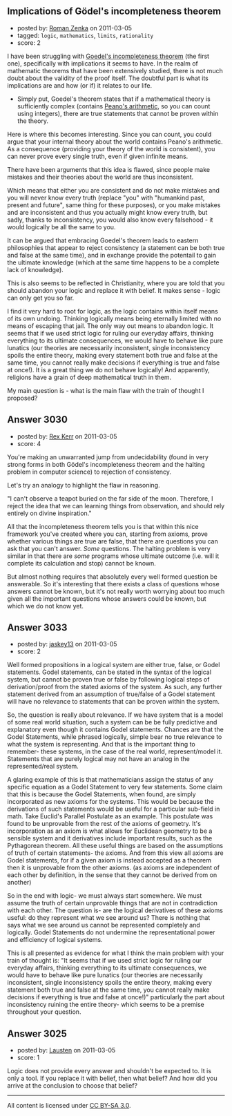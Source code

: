 ## Implications of Gödel's incompleteness theorem

- posted by: [Roman Zenka](https://stackexchange.com/users/-1/420-roman-zenka) on 2011-03-05
- tagged: `logic`, `mathematics`, `limits`, `rationality`
- score: 2

I have been struggling with <a href="http://en.wikipedia.org/wiki/G%C3%B6del%27s_incompleteness_theorems">Goedel's incompleteness theorem</a> (the first one), specifically with implications it seems to have. In the realm of mathematic theorems that have been extensively studied, there is not much doubt about the validity of the proof itself. The doubtful part is what its implications are and how (or if) it relates to our life.

 - Simply put, Goedel's theorem states that if a mathematical theory is sufficiently complex (contains <a href="http://en.wikipedia.org/wiki/Peano_axioms">Peano's arithmetic</a>, so you can count using integers), there are true statements that cannot be proven within the theory.

Here is where this becomes interesting. Since you can count, you could argue that your internal theory about the world contains Peano's arithmetic. As a consequence (providing your theory of the world is consistent), you can never prove every single truth, even if given infinite means.

There have been arguments that this idea is flawed, since people make mistakes and their theories about the world are thus inconsistent.

Which means that either you are consistent and do not make mistakes and you will never know every truth (replace "you" with "humankind past, present and future", same thing for these purposes), or you make mistakes and are inconsistent and thus you actually might know every truth, but sadly, thanks to inconsistency, you would also know every falsehood - it would logically be all the same to you.

It can be argued that embracing Goedel's theorem leads to eastern philosophies that appear to reject consistency (a statement can be both true and false at the same time), and in exchange provide the potentail to gain the ultimate knowledge (which at the same time happens to be a complete lack of knowledge).

This is also seems to be reflected in Christianity, where you are told that you should abandon your logic and replace it with belief. It makes sense - logic can only get you so far.

I find it very hard to root for logic, as the logic contains within itself means of its own undoing. Thinking logically means being eternally limited with no means of escaping that jail. The only way out means to abandon logic. It seems that if we used strict logic for ruling our everyday affairs, thinking everything to its ultimate consequences, we would have to behave like pure lunatics (our theories are necessarily inconsistent, single inconsistency spoils the entire theory, making every statement both true and false at the same time, you cannot really make decisions if everything is true and false at once!). It is a great thing we do not behave logically! And apparently, religions have a grain of deep mathematical truth in them.

My main question is - what is the main flaw with the train of thought I proposed?


## Answer 3030

- posted by: [Rex Kerr](https://stackexchange.com/users/-1/1166-rex-kerr) on 2011-03-05
- score: 4

You're making an unwarranted jump from undecidability (found in very strong forms in both Gödel's incompleteness theorem and the halting problem in computer science) to rejection of consistency.

Let's try an analogy to highlight the flaw in reasoning.

"I can't observe a teapot buried on the far side of the moon.  Therefore, I reject the idea that we can learning things from observation, and should rely entirely on divine inspiration."

All that the incompleteness theorem tells you is that within this nice framework you've created where you can, starting from axioms, prove whether various things are true are false, that there are questions you can ask that you can't answer.  _Some_ questions.  The halting problem is very similar in that there are _some_ programs whose ultimate outcome (i.e. will it complete its calculation and stop) cannot be known.

But almost nothing requires that absolutely every well formed question be answerable.  So it's interesting that there exists a class of questions whose answers cannot be known, but it's not really worth worrying about too much given all the important questions whose answers could be known, but which we do not know yet.


## Answer 3033

- posted by: [jaskey13](https://stackexchange.com/users/-1/1107-jaskey13) on 2011-03-05
- score: 2

Well formed propositions in a logical system are either true, false, or Godel statements. Godel statements, can be stated in the syntax of the logical system, but cannot be proven true or false by following logical steps of derivation/proof from the stated axioms of the system. As such, any further statement derived from an assumption of true/false of a Godel statement will have no relevance to statements that can be proven within the system. 

So, the question is really about relevance. If we have system that is a model of some real world situation, such a system can be be fully predictive and explanatory even though it contains Godel statements. Chances are that the Godel Statements, while phrased logically, simple bear no true relevance to what the system is representing. And that is the important thing to remember- these systems, in the case of the real world, represent/model it. Statements that are purely logical may not have an analog in the represented/real system. 

A glaring example of this is that mathematicians assign the status of any specific equation as a Godel Statement to very few statements. Some claim that this is because the Godel Statements, when found, are simply incorporated as new axioms for the systems.  This would be because the derivations of such statements would be useful for a particular sub-field in math. Take Euclid's Parallel Postulate as an example. This postulate was found to be unprovable from the rest of the axioms of geometry. It's incorporation as an axiom is what allows for Euclidean geometry to be a sensible system and it derivatives include important results, such as the Pythagorean theorem. All these useful things are based on the assumptions of truth of certain statements- the axioms. And from this view all axioms are Godel statements, for if a given axiom is instead accepted as a theorem then it is unprovable from the other axioms. (as axioms are independent of each other by definition, in the sense that they cannot be derived from on another)

So in the end with logic- we must always start somewhere. We must assume the truth of certain unprovable things that are not in contradiction with each other. The question is- are the logical derivatives of these axioms useful: do they represent what we see around us? There is nothing that says what we see around us cannot be represented completely and logically. Godel Statements do not undermine the representational power and efficiency of logical systems.

This is all presented as evidence for what I think the main problem with your train of thought is: "It seems that if we used strict logic for ruling our everyday affairs, thinking everything to its ultimate consequences, we would have to behave like pure lunatics (our theories are necessarily inconsistent, single inconsistency spoils the entire theory, making every statement both true and false at the same time, you cannot really make decisions if everything is true and false at once!)" particularly the part about inconsistency ruining the entire theory- which seems to be a premise throughout your question. 


## Answer 3025

- posted by: [Lausten](https://stackexchange.com/users/-1/584-lausten) on 2011-03-05
- score: 1

Logic does not provide every answer and shouldn't be expected to. It is only a tool. If you replace it with belief, then what belief? And how did you arrive at the conclusion to choose that belief? 



---

All content is licensed under [CC BY-SA 3.0](https://creativecommons.org/licenses/by-sa/3.0/).
